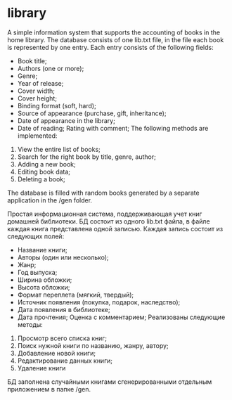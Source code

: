 # library
A  simple information system that supports the accounting of books in the home library.
The database consists of one lib.txt file, in the file each book is represented by one entry.
Each entry consists of the following fields:
- Book title;
- Authors (one or more);
- Genre;
- Year of release;
- Cover width;
- Cover height;
- Binding format (soft, hard);
- Source of appearance (purchase, gift, inheritance);
- Date of appearance in the library;
- Date of reading; Rating with comment;
The following methods are implemented:
1. View the entire list of books;
2. Search for the right book by title, genre, author;
3. Adding a new book;
4. Editing book data;
5. Deleting a book; 

The database is filled with random books generated by a separate application in the /gen folder.

Простая информационная система, поддерживающая учет книг домашней библиотеки.
БД состоит из одного lib.txt файла, в файле каждая книга представлена одной записью.
Каждая запись состоит из следующих полей:
- Название книги;
- Авторы (один или несколько);
- Жанр;
- Год выпуска;
- Ширина обложки;
- Высота обложки;
- Формат переплета (мягкий, твердый);
- Источник появления (покупка, подарок, наследство);
- Дата появления в библиотеке;
- Дата прочтения; Оценка c комментарием;
Реализованы следующие методы:
1. Просмотр всего списка книг;
2. Поиск нужной книги по названию, жанру, автору;
3. Добавление новой книги;
4. Редактирование данных книги;
5. Удаление книги 

БД заполнена случайными книгами сгенерированными отдельным приложением в папке /gen.

